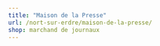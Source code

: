 ```yaml
---
title: "Maison de la Presse"
url: /nort-sur-erdre/maison-de-la-presse/
shop: marchand de journaux
---
```

